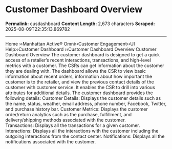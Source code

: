 # Customer Dashboard Overview

**Permalink:** cusdashboard
**Content Length:** 2,673 characters
**Scraped:** 2025-08-09T22:35:13.869782

---

Home &rsaquo;&rsaquo;Manhattan Active® Omni&rsaquo;&rsaquo;Customer Engagement&rsaquo;&rsaquo;UI Help&rsaquo;&rsaquo;Customer Dashboard ››Customer Dashboard Overview Customer Dashboard Overview The customer dashboard is designed to get a quick access of a retailer&rsquo;s recent interactions, transactions, and high-level metrics with a customer. The CSRs can get information about the customer they are dealing with. The dashboard allows the CSR to view basic information about recent orders, information about how important the customer is to the retailer, and view the previous contact details of the customer with customer service. It enables the CSR to drill into&nbsp;various attributes for additional details. The customer dashboard provides the following details: Customer Details:&nbsp;Displays the customer details such as the name, status, weather, email address, phone number, Facebook, Twitter, and purchase history bar. Customer Metrics: Displays the customer order/return analytics such as the purchase, fulfillment, and delivery/shipping methods associated with the customer. Transactions:&nbsp;Displays all the transactions for a given customer. Interactions:&nbsp;Displays all the interactions with the customer including the outgoing interactions from the contact center. Notifications: Displays all the notifications associated with the customer.&nbsp; &nbsp;